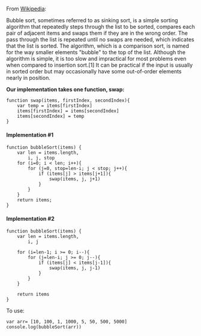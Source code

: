 From [Wikipedia](https://en.wikipedia.org/wiki/Bubble_sort):

Bubble sort, sometimes referred to as sinking sort, is a simple sorting algorithm that repeatedly steps through the list to be sorted, compares each pair of adjacent items and swaps them if they are in the wrong order. The pass through the list is repeated until no swaps are needed, which indicates that the list is sorted. The algorithm, which is a comparison sort, is named for the way smaller elements "bubble" to the top of the list. Although the algorithm is simple, it is too slow and impractical for most problems even when compared to insertion sort.[1] It can be practical if the input is usually in sorted order but may occasionally have some out-of-order elements nearly in position.


**Our implementation takes one function, swap:**

```
function swap(items, firstIndex, secondIndex){
    var temp = items[firstIndex]
    items[firstIndex] = items[secondIndex]
    items[secondIndex] = temp
}
```
#### Implementation #1

```
function bubbleSort(items) {
    var len = items.length,
        i, j, stop
    for (i=0; i < len; i++){
        for (j=0, stop=len-i; j < stop; j++){
            if (items[j] > items[j+1]){
                swap(items, j, j+1)
            }
        }
    }
    return items;
}
```

#### Implementation #2

```
function bubbleSort(items) {
    var len = items.length,
        i, j

    for (i=len-1; i >= 0; i--){
        for (j=len-i; j >= 0; j--){
            if (items[j] < items[j-1]){
                swap(items, j, j-1)
            }
        }
    }

    return items
}
```
To use:

```
var arr= [10, 100, 1, 1000, 5, 50, 500, 5000]
console.log(bubbleSort(arr))

```